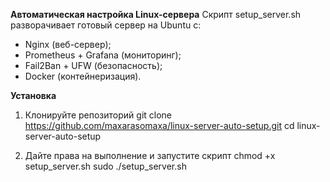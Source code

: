 **Автоматическая настройка Linux-сервера**
Скрипт setup_server.sh разворачивает готовый сервер на Ubuntu с:
 - Nginx (веб-сервер);
 - Prometheus + Grafana (мониторинг);
 - Fail2Ban + UFW (безопасность);
 - Docker (контейнеризация).

**Установка**
1. Клонируйте репозиторий
git clone https://github.com/maxarasomaxa/linux-server-auto-setup.git
cd linux-server-auto-setup

2. Дайте права на выполнение и запустите скрипт
chmod +x setup_server.sh
sudo ./setup_server.sh
